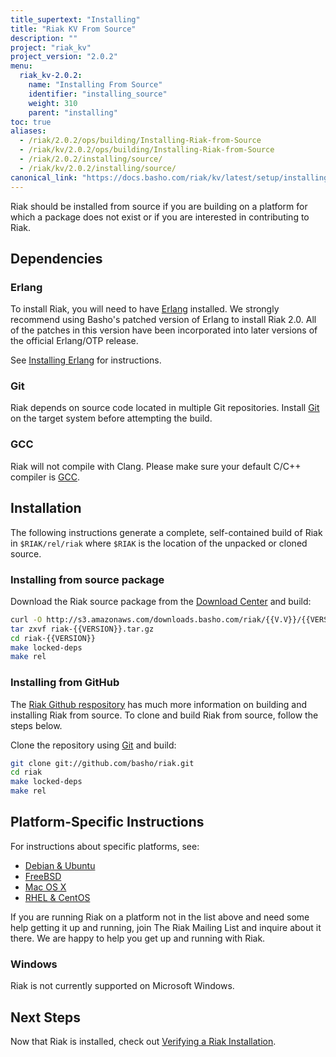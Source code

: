 ```yaml
---
title_supertext: "Installing"
title: "Riak KV From Source"
description: ""
project: "riak_kv"
project_version: "2.0.2"
menu:
  riak_kv-2.0.2:
    name: "Installing From Source"
    identifier: "installing_source"
    weight: 310
    parent: "installing"
toc: true
aliases:
  - /riak/2.0.2/ops/building/Installing-Riak-from-Source
  - /riak/kv/2.0.2/ops/building/Installing-Riak-from-Source
  - /riak/2.0.2/installing/source/
  - /riak/kv/2.0.2/installing/source/
canonical_link: "https://docs.basho.com/riak/kv/latest/setup/installing/source"
---
```




[install source erlang]: /riak/kv/2.0.2/setup/installing/source/erlang
[downloads]: /riak/kv/2.0.2/downloads/
[install debian & ubuntu#source]: /riak/kv/2.0.2/setup/installing/debian-ubuntu/#installing-from-source
[install freebsd#source]: /riak/kv/2.0.2/setup/installing/freebsd/#installing-from-source
[install mac osx#source]: /riak/kv/2.0.2/setup/installing/mac-osx/#installing-from-source
[install rhel & centos#source]: /riak/kv/2.0.2/setup/installing/rhel-centos/#installing-from-source
[install verify]: /riak/kv/2.0.2/setup/installing/verify

Riak should be installed from source if you are building on a platform
for which a package does not exist or if you are interested in
contributing to Riak.

## Dependencies

### Erlang

To install Riak, you will need to have [Erlang](http://www.erlang.org/) installed. We strongly recommend using Basho's patched version of Erlang to install Riak 2.0. All of the patches in this version have been incorporated into later versions of the official Erlang/OTP release.

See [Installing Erlang][install source erlang] for instructions.

### Git

Riak depends on source code located in multiple Git repositories. Install [Git](https://git-scm.com/) on the target system before attempting the build.

### GCC

Riak will not compile with Clang. Please make sure your default C/C++
compiler is [GCC](https://gcc.gnu.org/).

## Installation

The following instructions generate a complete, self-contained build of
Riak in `$RIAK/rel/riak` where `$RIAK` is the location of the unpacked
or cloned source.

### Installing from source package

Download the Riak source package from the [Download Center][downloads] and build:

```bash
curl -O http://s3.amazonaws.com/downloads.basho.com/riak/{{V.V}}/{{VERSION}}/riak-{{VERSION}}.tar.gz
tar zxvf riak-{{VERSION}}.tar.gz
cd riak-{{VERSION}}
make locked-deps
make rel
```

### Installing from GitHub

The [Riak Github respository](http://github.com/basho/riak) has much
more information on building and installing Riak from source. To clone
and build Riak from source, follow the steps below.

Clone the repository using [Git](http://git-scm.com) and build:

```bash
git clone git://github.com/basho/riak.git
cd riak
make locked-deps
make rel
```

## Platform-Specific Instructions

For instructions about specific platforms, see:
  
  * [Debian & Ubuntu][install debian & ubuntu#source]
  * [FreeBSD][install freebsd#source]
  * [Mac OS X][install mac osx#source]
  * [RHEL & CentOS][install rhel & centos#source]

If you are running Riak on a platform not in the list above and need
some help getting it up and running, join The Riak Mailing List and
inquire about it there. We are happy to help you get up and running with
Riak.

### Windows

Riak is not currently supported on Microsoft Windows.

## Next Steps

Now that Riak is installed, check out [Verifying a Riak Installation][install verify].
